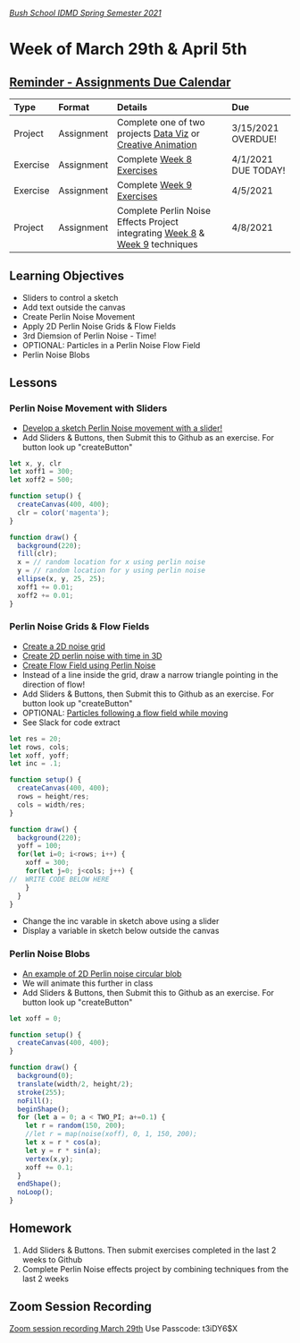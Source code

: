 [_Bush School IDMD Spring Semester 2021_](https://chandrunarayan.github.io/idmd/)

# Week of March 29th & April 5th

## [Reminder - Assignments Due Calendar](https://bush.myschoolapp.com/lms-assignment/assignment-center/course/110760511/0)

| Type | Format | Details |  Due
|  :--- |  :--- |  :--- |  :---
|  Project  |  Assignment |  Complete one of two projects [Data Viz](https://chandrunarayan.github.io/idmd/lessons/week5/homework/data-visualization) or [Creative Animation](https://chandrunarayan.github.io/idmd/lessons/week5/homework/creative-animation.html) |  3/15/2021 OVERDUE!
|  Exercise  |  Assignment |  Complete [Week 8 Exercises](https://chandrunarayan.github.io/idmd/lessons/week8/) |  4/1/2021 DUE TODAY!
|  Exercise  |  Assignment |  Complete [Week 9 Exercises](https://chandrunarayan.github.io/idmd/lessons/week9/) |  4/5/2021
|  Project  |  Assignment |  Complete Perlin Noise Effects Project integrating [Week 8](https://chandrunarayan.github.io/idmd/lessons/week8/) & [Week 9](https://chandrunarayan.github.io/idmd/lessons/week9/) techniques| 4/8/2021

## Learning Objectives

* Sliders to control a sketch
* Add text outside the canvas
* Create Perlin Noise Movement
* Apply 2D Perlin Noise Grids & Flow Fields
* 3rd Diemsion of Perlin Noise - Time!
* OPTIONAL: Particles in a Perlin Noise Flow Field
* Perlin Noise Blobs

## Lessons

### Perlin Noise Movement with Sliders
* [Develop a sketch Perlin Noise movement with a slider!](https://editor.p5js.org/cnarayan/present/QydpnqtQZ)
* Add Sliders & Buttons, then Submit this to Github as an exercise. For button look up "createButton"

```javascript
let x, y, clr
let xoff1 = 300;
let xoff2 = 500;

function setup() {
  createCanvas(400, 400);
  clr = color('magenta');
}

function draw() {
  background(220);
  fill(clr);
  x = // random location for x using perlin noise
  y = // random location for y using perlin noise
  ellipse(x, y, 25, 25);
  xoff1 += 0.01;
  xoff2 += 0.01;
}
```

### Perlin Noise Grids & Flow Fields
* [Create a 2D noise grid](https://editor.p5js.org/cnarayan/present/Fc8AufHwQ)
* [Create 2D perlin noise with time in 3D](https://editor.p5js.org/cnarayan/present/5JeDU4VDt)
* [Create Flow Field using Perlin Noise](https://editor.p5js.org/cnarayan/present/tur3F4Wct)
* Instead of a line inside the grid, draw a narrow triangle pointing in the direction of flow!
* Add Sliders & Buttons, then Submit this to Github as an exercise. For button look up "createButton"
* OPTIONAL: [Particles following a flow field while moving](https://editor.p5js.org/cnarayan/present/wOc8Ih813)
* See Slack for code extract


```javascript
let res = 20;
let rows, cols;
let xoff, yoff;
let inc = .1;

function setup() {
  createCanvas(400, 400);
  rows = height/res;
  cols = width/res;
}

function draw() {
  background(220);
  yoff = 100;
  for(let i=0; i<rows; i++) {
    xoff = 300;
    for(let j=0; j<cols; j++) {
//  WRITE CODE BELOW HERE
    }
  }
}
```
* Change the inc varable in sketch above using a slider
* Display a variable in sketch below outside the canvas

### Perlin Noise Blobs
* [An example of 2D Perlin noise circular blob](https://editor.p5js.org/cnarayan/present/8zlPoaYqd)
* We will animate this further in class
* Add Sliders & Buttons, then Submit this to Github as an exercise. For button look up "createButton"

```javascript
let xoff = 0;

function setup() {
  createCanvas(400, 400);
}

function draw() {
  background(0);
  translate(width/2, height/2);
  stroke(255);
  noFill();
  beginShape();
  for (let a = 0; a < TWO_PI; a+=0.1) {
    let r = random(150, 200);
    //let r = map(noise(xoff), 0, 1, 150, 200);
    let x = r * cos(a);
    let y = r * sin(a);
    vertex(x,y);
    xoff += 0.1;
  }
  endShape();
  noLoop();
}
```

## Homework
1. Add Sliders & Buttons. Then submit exercises completed in the last 2 weeks to Github
1. Complete Perlin Noise effects project by combining techniques from the last 2 weeks

## Zoom Session Recording
[Zoom session recording March 29th](https://zoom.us/rec/share/kC3ncHbdbJYYNJaCbVJL5YUMijbZsydunT1e4e57UMcBG5k4Qah38aPNlvxb2RcD.dGEegCDJVchZGd7S)
Use Passcode: t3iDY6$X 


